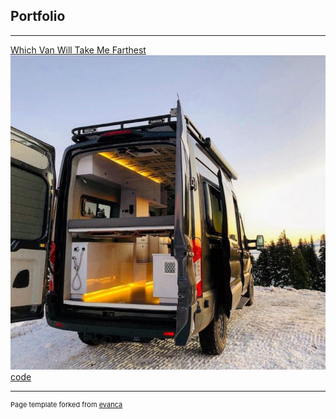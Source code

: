 ## Portfolio

---

[Which Van Will Take Me Farthest](https://frank-bellamy.medium.com/which-van-will-take-me-farthest-131a4be4483c)
<img src="images/van.jpg?raw=true"/>
<a href="/Unit_1_Portfolio_Project.ipynb">code</a>



---
<p style="font-size:11px">Page template forked from <a href="https://github.com/evanca/quick-portfolio">evanca</a></p>
<!-- Remove above link if you don't want to attibute -->
